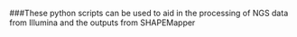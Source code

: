 ###These python scripts can be used to aid in the processing of NGS data from Illumina and the outputs from SHAPEMapper
